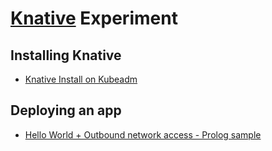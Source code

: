 # [Knative](https://github.com/knative/docs) Experiment

## Installing Knative

* [Knative Install on Kubeadm](./docs/install/Knative-with-Kubeadm.md)

## Deploying an app

* [Hello World + Outbound network access - Prolog sample](./samples/helloworld-prolog/README.md)

